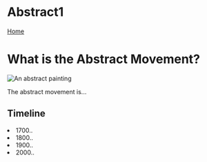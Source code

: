 # Abstract1
 <!DOCTYPE html>
 <html>
 	<head>
 		<!-- displayed in the tab bar -->
 		<title> The Abstract Movement</title>
 	</head>
 	<nav>
 		<a href="index.html">Home</a>
 	</nav>
 	<body>
 		<h1> What is the Abstract Movement?</h1>
        <img src="https://arthive.net/res/media/img/orig/article/643/7567087@2x.jpg" alt="An abstract painting">
        <p>The abstract movement is...</p>
        <!-- This will have the information about the abstract movement -->
        </body>
         <body>
            <!-- this will be where i explain how the abstract movement as progressed -->
            <h2>Timeline</h2>
            <li>1700..</li>
            <li>1800..</li>
            <li>1900..</li>
            <li>2000..</li>
            <!-- this will be about the artists and their accomplishments in their time -->
 </html>


